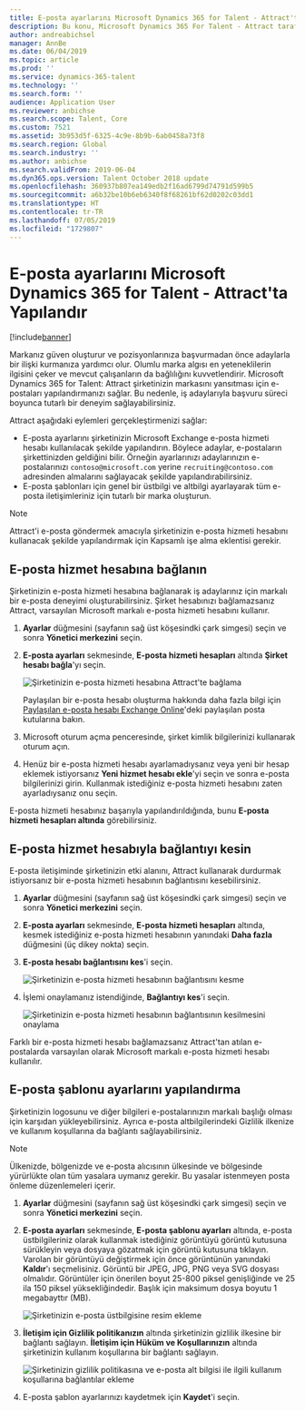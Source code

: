 ```yaml
---
title: E-posta ayarlarını Microsoft Dynamics 365 for Talent - Attract'ta Yapılandır
description: Bu konu, Microsoft Dynamics 365 For Talent - Attract tarafından gönderilen e-posta ayarlarının nasıl yapılandırılacağını açıklamaktadır.
author: andreabichsel
manager: AnnBe
ms.date: 06/04/2019
ms.topic: article
ms.prod: ''
ms.service: dynamics-365-talent
ms.technology: ''
ms.search.form: ''
audience: Application User
ms.reviewer: anbichse
ms.search.scope: Talent, Core
ms.custom: 7521
ms.assetid: 3b953d5f-6325-4c9e-8b9b-6ab0458a73f8
ms.search.region: Global
ms.search.industry: ''
ms.author: anbichse
ms.search.validFrom: 2019-06-04
ms.dyn365.ops.version: Talent October 2018 update
ms.openlocfilehash: 360937b807ea149edb2f16ad6799d74791d599b5
ms.sourcegitcommit: a6b32be10b6eb6340f8f68261bf62d0202c03dd1
ms.translationtype: HT
ms.contentlocale: tr-TR
ms.lasthandoff: 07/05/2019
ms.locfileid: "1729807"
---
```

# <a name="configure-email-settings-in-microsoft-dynamics-365-for-talent---attract"></a>E-posta ayarlarını Microsoft Dynamics 365 for Talent - Attract'ta Yapılandır
[!include[banner](../includes/banner.md)]

Markanız güven oluşturur ve pozisyonlarınıza başvurmadan önce adaylarla bir ilişki kurmanıza yardımcı olur. Olumlu marka algısı en yeteneklilerin ilgisini çeker ve mevcut çalışanların da bağlılığını kuvvetlendirir. Microsoft Dynamics 365 for Talent: Attract şirketinizin markasını yansıtması için e-postaları yapılandırmanızı sağlar. Bu nedenle, iş adaylarıyla başvuru süreci boyunca tutarlı bir deneyim sağlayabilirsiniz.

Attract aşağıdaki eylemleri gerçekleştirmenizi sağlar:

- E-posta ayarlarını şirketinizin Microsoft Exchange e-posta hizmeti hesabı kullanılacak şekilde yapılandırın. Böylece adaylar, e-postaların şirkettinizden geldiğini bilir. Örneğin ayarlarınızı adaylarınızın e-postalarınızı `contoso@microsoft.com` yerine `recruiting@contoso.com` adresinden almalarını sağlayacak şekilde yapılandırabilirsiniz.
- E-posta şablonları için genel bir üstbilgi ve altbilgi ayarlayarak tüm e-posta iletişimleriniz için tutarlı bir marka oluşturun. 

> [!NOTE]
> Attract'i e-posta göndermek amacıyla şirketinizin e-posta hizmeti hesabını kullanacak şekilde yapılandırmak için Kapsamlı işe alma eklentisi gerekir.

## <a name="connect-an-email-service-account"></a>E-posta hizmet hesabına bağlanın

Şirketinizin e-posta hizmeti hesabına bağlanarak iş adaylarınız için markalı bir e-posta deneyimi oluşturabilirsiniz. Şirket hesabınızı bağlamazsanız Attract, varsayılan Microsoft markalı e-posta hizmeti hesabını kullanır.

1. **Ayarlar** düğmesini (sayfanın sağ üst köşesindki çark simgesi) seçin ve sonra **Yönetici merkezini** seçin.
2. **E-posta ayarları** sekmesinde, **E-posta hizmeti hesapları** altında **Şirket hesabı bağla**'yı seçin.

    ![Şirketinizin e-posta hizmeti hesabına Attract'te bağlama](./media/attract-admin-email-service-accounts.png)

    Paylaşılan bir e-posta hesabı oluşturma hakkında daha fazla bilgi için [Paylaşılan e-posta hesabı Exchange Online](https://docs.microsoft.com/exchange/collaboration-exo/shared-mailboxes)'deki paylaşılan posta kutularına bakın.

3. Microsoft oturum açma penceresinde, şirket kimlik bilgilerinizi kullanarak oturum açın.
4. Henüz bir e-posta hizmeti hesabı ayarlamadıysanız veya yeni bir hesap eklemek istiyorsanız **Yeni hizmet hesabı ekle**'yi seçin ve sonra e-posta bilgilerinizi girin. Kullanmak istediğiniz e-posta hizmeti hesabını zaten ayarladıysanız onu seçin.

E-posta hizmeti hesabınız başarıyla yapılandırıldığında, bunu **E-posta hizmeti hesapları altında** görebilirsiniz.

## <a name="disconnect-an-email-service-account"></a>E-posta hizmet hesabıyla bağlantıyı kesin

E-posta iletişiminde şirketinizin etki alanını, Attract kullanarak durdurmak istiyorsanız bir e-posta hizmeti hesabının bağlantısını kesebilirsiniz.

1. **Ayarlar** düğmesini (sayfanın sağ üst köşesindki çark simgesi) seçin ve sonra **Yönetici merkezini** seçin.
2. **E-posta ayarları** sekmesinde, **E-posta hizmeti hesapları** altında, kesmek istediğiniz e-posta hizmeti hesabının yanındaki **Daha fazla** düğmesini (üç dikey nokta) seçin.
3. **E-posta hesabı bağlantısını kes**'i seçin.

    ![Şirketinizin e-posta hizmeti hesabının bağlantısını kesme](./media/attract-admin-disconnect-email-account.png)

4. İşlemi onaylamanız istendiğinde, **Bağlantıyı kes**'i seçin.

    ![Şirketinizin e-posta hizmeti hesabının bağlantısının kesilmesini onaylama](./media/attract-admin-email-confirm-disconnect.png)

Farklı bir e-posta hizmeti hesabı bağlamazsanız Attract'tan atılan e-postalarda varsayılan olarak Microsoft markalı e-posta hizmeti hesabı kullanılır.

## <a name="configure-email-template-settings"></a>E-posta şablonu ayarlarını yapılandırma

Şirketinizin logosunu ve diğer bilgileri e-postalarınızın markalı başlığı olması için karşıdan yükleyebilirsiniz. Ayrıca e-posta altbilgilerindeki Gizlilik ilkenize ve kullanım koşullarına da bağlantı sağlayabilirsiniz.

> [!NOTE]
> Ülkenizde, bölgenizde ve e-posta alıcısının ülkesinde ve bölgesinde yürürlükte olan tüm yasalara uymanız gerekir. Bu yasalar istenmeyen posta önleme düzenlemeleri içerir.

1. **Ayarlar** düğmesini (sayfanın sağ üst köşesindki çark simgesi) seçin ve sonra **Yönetici merkezini** seçin.
2. **E-posta ayarları** sekmesinde, **E-posta şablonu ayarları** altında, e-posta üstbilgileriniz olarak kullanmak istediğiniz görüntüyü görüntü kutusuna sürükleyin veya dosyaya gözatmak için görüntü kutusuna tıklayın. Varolan bir görüntüyü değiştirmek için önce görüntünün yanındaki **Kaldır**'ı seçmelisiniz. Görüntü bir JPEG, JPG, PNG veya SVG dosyası olmalıdır. Görüntüler için önerilen boyut 25-800 piksel genişliğinde ve 25 ila 150 piksel yüksekliğindedir. Başlık için maksimum dosya boyutu 1 megabayttır (MB).

    ![Şirketinizin e-posta üstbilgisine resim ekleme](./media/attract-admin-email-header.png)

3. **İletişim için Gizlilik politikanızın** altında şirketinizin gizlilik ilkesine bir bağlantı sağlayın. **İletişim için Hüküm ve Koşullarınızın** altında şirketinizin kullanım koşullarına bir bağlantı sağlayın.

    ![Şirketinizin gizlilik politikasına ve e-posta alt bilgisi ile ilgili kullanım koşullarına bağlantılar ekleme](./media/attract-admin-email-footer.png)

4. E-posta şablon ayarlarınızı kaydetmek için **Kaydet**'i seçin.
